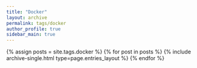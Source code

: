 ```yaml
---
title: "Docker"
layout: archive
permalink: tags/docker
author_profile: true
sidebar_main: true
---
```


{% assign posts = site.tags.docker %}
{% for post in posts %} {% include archive-single.html type=page.entries_layout %} {% endfor %}
